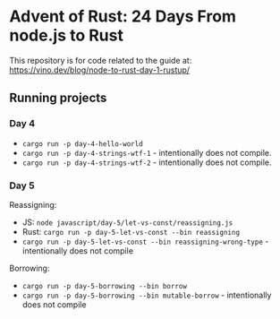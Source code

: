 # Advent of Rust: 24 Days From node.js to Rust

This repository is for code related to the guide at: https://vino.dev/blog/node-to-rust-day-1-rustup/

## Running projects

### Day 4

- `cargo run -p day-4-hello-world`
- `cargo run -p day-4-strings-wtf-1` - intentionally does not compile.
- `cargo run -p day-4-strings-wtf-2` - intentionally does not compile.

### Day 5

Reassigning:

- JS: `node javascript/day-5/let-vs-const/reassigning.js`
- Rust: `cargo run -p day-5-let-vs-const --bin reassigning`
- `cargo run -p day-5-let-vs-const --bin reassigning-wrong-type` - intentionally does not compile

Borrowing:

- `cargo run -p day-5-borrowing --bin borrow`
- `cargo run -p day-5-borrowing --bin mutable-borrow` - intentionally does not compile
